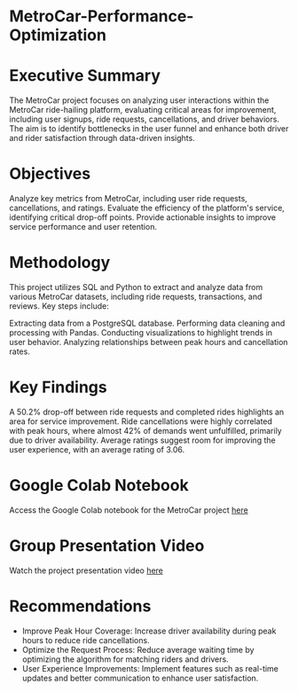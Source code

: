 # MetroCar-Performance-Optimization
# Executive Summary
The MetroCar project focuses on analyzing user interactions within the MetroCar ride-hailing platform, evaluating critical areas for improvement, including user signups, ride requests, cancellations, and driver behaviors. The aim is to identify bottlenecks in the user funnel and enhance both driver and rider satisfaction through data-driven insights.
# Objectives
Analyze key metrics from MetroCar, including user ride requests, cancellations, and ratings.
Evaluate the efficiency of the platform's service, identifying critical drop-off points.
Provide actionable insights to improve service performance and user retention.
# Methodology
This project utilizes SQL and Python to extract and analyze data from various MetroCar datasets, including ride requests, transactions, and reviews. Key steps include:

Extracting data from a PostgreSQL database.
Performing data cleaning and processing with Pandas.
Conducting visualizations to highlight trends in user behavior.
Analyzing relationships between peak hours and cancellation rates.
# Key Findings
A 50.2% drop-off between ride requests and completed rides highlights an area for service improvement.
Ride cancellations were highly correlated with peak hours, where almost 42% of demands went unfulfilled, primarily due to driver availability.
Average ratings suggest room for improving the user experience, with an average rating of 3.06.
# Google Colab Notebook
Access the Google Colab notebook for the MetroCar project [here](https://colab.research.google.com/drive/1hZeW2LcupQ9q59qu2ZuW9LDuttv0Halc?usp=sharing)
# Group Presentation Video
Watch the project presentation video [here](https://drive.google.com/drive/folders/1ZemfnDRmdcwtDbDXQ_817pJv1XqliXVU)
# Recommendations
* Improve Peak Hour Coverage: Increase driver availability during peak hours to reduce ride cancellations.
* Optimize the Request Process: Reduce average waiting time by optimizing the algorithm for matching riders and drivers.
* User Experience Improvements: Implement features such as real-time updates and better communication to enhance user satisfaction.
